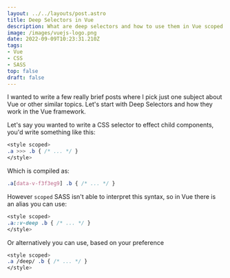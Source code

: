 ```yaml
---
layout: ../../layouts/post.astro
title: Deep Selectors in Vue
description: What are deep selectors and how to use them in Vue scoped SASS
image: /images/vuejs-logo.png
date: 2022-09-09T10:23:31.210Z
tags: 
- Vue
- CSS
- SASS
top: false
draft: false
---
```


I wanted to write a few really brief posts where I pick just one subject about Vue or other similar topics. Let's start with Deep Selectors and how they work in the Vue framework.

Let's say you wanted to write a CSS selector to effect child components, you'd write something like this:

```css
<style scoped>
.a >>> .b { /* ... */ }
</style>
```
Which is compiled as:
```css
.a[data-v-f3f3eg9] .b { /* ... */ }
```

However ``scoped`` SASS isn't able to interpret this syntax, so in Vue there is an alias you can use:

```css
<style scoped>
.a::v-deep .b { /* ... */ }
</style>
```

Or alternatively you can use, based on your preference

```css
<style scoped>
.a /deep/ .b { /* ... */ }
</style>
```

